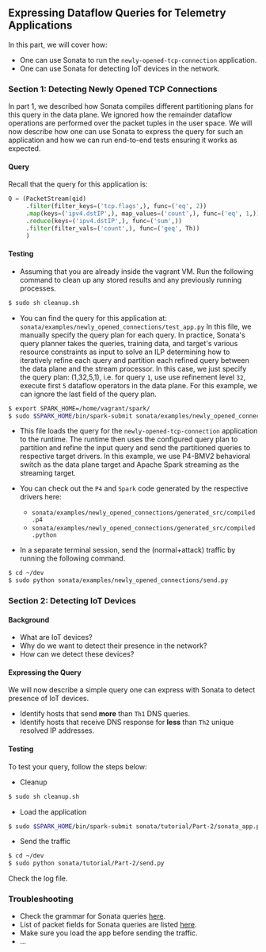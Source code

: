 ## Expressing Dataflow Queries for Telemetry Applications 

In this part, we will cover how:
* One can use Sonata to run the `newly-opened-tcp-connection` application. 
* One can use Sonata for detecting IoT devices in the network. 

### Section 1: Detecting Newly Opened TCP Connections
In part 1, we described how Sonata compiles different partitioning plans for this
query in the data plane. We ignored how the remainder dataflow operations are 
performed over the packet tuples in the user space. We will now describe how one 
can use Sonata to express the query for such an application and how we can run 
end-to-end tests ensuring it works as expected. 

#### Query
Recall that the query for this application is:
```python
Q = (PacketStream(qid)
     .filter(filter_keys=('tcp.flags',), func=('eq', 2))
     .map(keys=('ipv4.dstIP',), map_values=('count',), func=('eq', 1,))
     .reduce(keys=('ipv4.dstIP',), func=('sum',))
     .filter(filter_vals=('count',), func=('geq', Th))
     )
```

#### Testing
* Assuming that you are already inside the vagrant VM. Run the following command 
to clean up any stored results and any previously running processes.
```bash
$ sudo sh cleanup.sh
```

* You can find the query for this application at: 
`sonata/examples/newly_opened_connections/test_app.py`
  In this file, we manually specify the query plan for each query. In practice, 
  Sonata's query planner takes the queries, training data, and target's various resource 
  constraints as input to solve an ILP determining how to iteratively refine each query
  and partition each refined query between the data plane and the stream processor.
  In this case, we just specify the query plan: (1,32,5,1), i.e. for query `1`, use 
  use refinement level `32`, execute first `5` dataflow operators in the data plane. 
  For this example, we can ignore the last field of the query plan. 

```bash
$ export SPARK_HOME=/home/vagrant/spark/
$ sudo $SPARK_HOME/bin/spark-submit sonata/examples/newly_opened_connections/sonata_app.py
```

* This file loads the query for the `newly-opened-tcp-connection` application to the
runtime. The runtime then uses the configured query plan to partition and refine the 
input query and send the partitioned queries to respective target drivers. In this 
example, we use P4-BMV2 behavioral switch as the data plane target and Apache Spark 
streaming as the streaming target. 

* You can check out the `P4` and `Spark` code generated by the respective drivers here:
    * `sonata/examples/newly_opened_connections/generated_src/compiled.p4`
    * `sonata/examples/newly_opened_connections/generated_src/compiled.python`

* In a separate terminal session, send the (normal+attack) traffic by running 
the following command.
```bash
$ cd ~/dev	
$ sudo python sonata/examples/newly_opened_connections/send.py
```

### Section 2: Detecting IoT Devices

#### Background
* What are IoT devices?
* Why do we want to detect their presence in the network?
* How can we detect these devices?

#### Expressing the Query
We will now describe a simple query one can express with Sonata to detect presence of
IoT devices. 
* Identify hosts that send **more** than `Th1` DNS queries.
* Identify hosts that receive DNS response for **less** than `Th2` unique resolved IP addresses. 

#### Testing
To test your query, follow the steps below:
* Cleanup
```bash
$ sudo sh cleanup.sh
```

* Load the application
```bash
$ sudo $SPARK_HOME/bin/spark-submit sonata/tutorial/Part-2/sonata_app.py
```

* Send the traffic
```bash
$ cd ~/dev	
$ sudo python sonata/tutorial/Part-2/send.py
```
 
Check the log file. 
### Troubleshooting
* Check the grammar for Sonata queries [here]().
* List of packet fields for Sonata queries are listed [here]().
* Make sure you load the app before sending the traffic.
* ...
